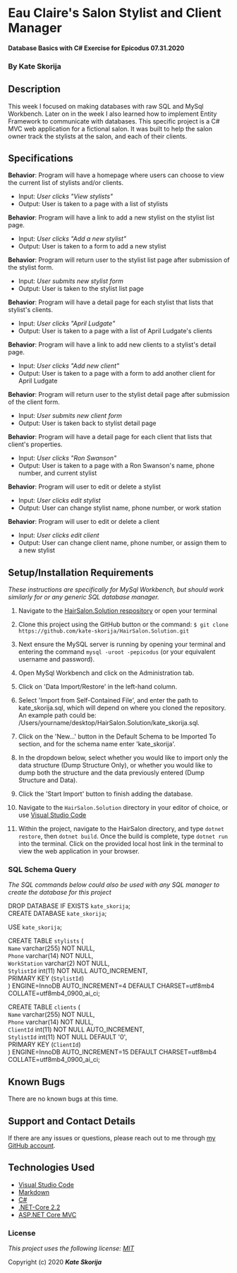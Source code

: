 # Eau Claire's Salon Stylist and Client Manager

#### Database Basics with C# Exercise for Epicodus 07.31.2020

### By Kate Skorija

## Description

This week I focused on making databases with raw SQL and MySql Workbench. Later on in the week I also learned how to implement Entity Framework to communicate with databases. This specific project is a C# MVC web application for a fictional salon. It was built to help the salon owner track the stylists at the salon, and each of their clients. 

## Specifications

**Behavior**: Program will have a homepage where users can choose to view the current list of stylists and/or clients.
  * Input: *User clicks "View stylists"*
  * Output: User is taken to a page with a list of stylists

**Behavior**: Program will have a link to add a new stylist on the stylist list page. 
  * Input: *User clicks "Add a new stylist"*
  * Output: User is taken to a form to add a new stylist

**Behavior**: Program will return user to the stylist list page after submission of the stylist form. 
  * Input: *User submits new stylist form*
  * Output: User is taken to the stylist list page

**Behavior**: Program will have a detail page for each stylist that lists that stylist's clients.
  * Input: *User clicks "April Ludgate"*
  * Output: User is taken to a page with a list of April Ludgate's clients

**Behavior**: Program will have a link to add new clients to a stylist's detail page.
  * Input: *User clicks "Add new client"*
  * Output: User is taken to a page with a form to add another client for April Ludgate

**Behavior**: Program will return user to the stylist detail page after submission of the client form. 
  * Input: *User submits new client form*
  * Output: User is taken back to stylist detail page

**Behavior**: Program will have a detail page for each client that lists that client's properties.
  * Input: *User clicks "Ron Swanson"*
  * Output: User is taken to a page with a Ron Swanson's name, phone number, and current stylist

**Behavior**: Program will user to edit or delete a stylist
  * Input: *User clicks edit stylist*
  * Output: User can change stylist name, phone number, or work station

**Behavior**: Program will user to edit or delete a client 
  * Input: *User clicks edit client*
  * Output: User can change client name, phone number, or assign them to a new stylist

## Setup/Installation Requirements

*_These instructions are specifically for MySql Workbench, but should work similarly for or any generic SQL database manager._* 

1.  Navigate to the [HairSalon.Solution respository](https://github.com/kate-skorija/HairSalon.Solution) or open your terminal

2. Clone this project using the GitHub button or the command:
`$ git clone https://github.com/kate-skorija/HairSalon.Solution.git`

3. Next ensure the MySQL server is running by opening your terminal and entering the command `mysql -uroot -pepicodus` (or your equivalent username and password).

4. Open MySql Workbench and click on the Administration tab. 

5. Click on 'Data Import/Restore' in the left-hand column.

6. Select 'Import from Self-Contained File', and enter the path to kate_skorija.sql, which will depend on where you cloned the repository. An example path could be: /Users/yourname/desktop/HairSalon.Solution/kate_skorija.sql.

7. Click on the 'New...' button in the Default Schema to be Imported To section, and for the schema name enter 'kate_skorija'.

8. In the dropdown below, select whether you would like to import only the data structure (Dump Structure Only), or whether you would like to dump both the structure and the data previously entered (Dump Structure and Data).

9. Click the 'Start Import' button to finish adding the database. 

10. Navigate to the `HairSalon.Solution` directory in your editor of choice, or use [Visual Studio Code](https://code.visualstudio.com/)

11. Within the project, navigate to the HairSalon directory, and type `dotnet restore`, then `dotnet build`. Once the build is complete, type `dotnet run` into the terminal. Click on the provided local host link in the terminal to view the web application in your browser. 

### SQL Schema Query

*_The SQL commands below could also be used with any SQL manager to create the database for this project_*

DROP DATABASE IF EXISTS `kate_skorija`;  
CREATE DATABASE `kate_skorija`;  

USE `kate_skorija`;

CREATE TABLE `stylists` (  
  `Name` varchar(255) NOT NULL,  
  `Phone` varchar(14) NOT NULL,  
  `WorkStation` varchar(2) NOT NULL,  
  `StylistId` int(11) NOT NULL AUTO_INCREMENT,  
  PRIMARY KEY (`StylistId`)  
) ENGINE=InnoDB AUTO_INCREMENT=4 DEFAULT CHARSET=utf8mb4 COLLATE=utf8mb4_0900_ai_ci;

CREATE TABLE `clients` (  
  `Name` varchar(255) NOT NULL,  
  `Phone` varchar(14) NOT NULL,  
  `ClientId` int(11) NOT NULL AUTO_INCREMENT,  
  `StylistId` int(11) NOT NULL DEFAULT '0',  
  PRIMARY KEY (`ClientId`)  
) ENGINE=InnoDB AUTO_INCREMENT=15 DEFAULT CHARSET=utf8mb4 COLLATE=utf8mb4_0900_ai_ci;

## Known Bugs

There are no known bugs at this time.

## Support and Contact Details

If there are any issues or questions, please reach out to me through [my GitHub account](https://github.com/kate-skorija).

## Technologies Used

*  [Visual Studio Code](https://code.visualstudio.com/)
*  [Markdown](https://daringfireball.net/projects/markdown/)
*  [C#](https://docs.microsoft.com/en-us/dotnet/csharp/)
*  [.NET-Core 2.2](https://dotnet.microsoft.com/download/dotnet-core/2.2)
*  [ASP.NET Core MVC](https://docs.microsoft.com/en-us/aspnet/core/mvc/overview?view=aspnetcore-3.1)

### License

*This project uses the following license: [MIT](https://opensource.org/licenses/MIT)*

Copyright (c) 2020 **_Kate Skorija_** 